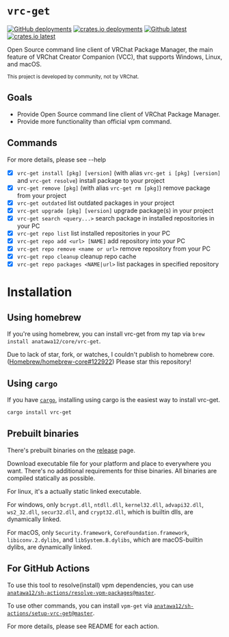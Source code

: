 `vrc-get`
====

[![GitHub deployments][shields-github-deploy]][release]
[![crates.io deployments][shields-crates-io-deploy]][crates-io]
[![Github latest][shields-github-version]][release]
[![crates.io latest][shields-crates-io-version]][crates-io]

Open Source command line client of VRChat Package Manager, 
the main feature of VRChat Creator Companion (VCC), that supports Windows, Linux, and macOS.

<small>This project is developed by community, not by VRChat.</small>

## Goals

- Provide Open Source command line client of VRChat Package Manager.
- Provide more functionality than official vpm command.

## Commands

For more details, please see --help

- [x] `vrc-get install [pkg] [version]` (with alias `vrc-get i [pkg] [version]` and `vrc-get resolve`) 
  install package to your project
- [x] `vrc-get remove [pkg]` (with alias `vrc-get rm [pkg]`) remove package from your project
- [x] `vrc-get outdated` list outdated packages in your project
- [x] `vrc-get upgrade [pkg] [version]` upgrade package(s) in your project
- [x] `vrc-get search <query...>` search package in installed repositories in your PC
- [x] `vrc-get repo list` list installed repositories in your PC
- [x] `vrc-get repo add <url> [NAME]` add repository into your PC
- [x] `vrc-get repo remove <name or url>` remove repository from your PC
- [x] `vrc-get repo cleanup` cleanup repo cache
- [x] `vrc-get repo packages <NAME|url>` list packages in specified repository

# Installation

## Using homebrew

If you're using homebrew, you can install vrc-get from my tap via `brew install anatawa12/core/vrc-get`.

Due to lack of star, fork, or watches, I couldn't publish to homebrew core. 
([Homebrew/homebrew-core#122922]) Please star this repository!

[Homebrew/homebrew-core#122922]: https://github.com/Homebrew/homebrew-core/pull/122922

## Using `cargo`

If you have [`cargo`][cargo], installing using cargo is the easiest way to install vrc-get.

```bash
cargo install vrc-get
```

## Prebuilt binaries

There's prebuilt binaries on the [release] page.

Download executable file for your platform and place to everywhere you want.
There's no additional requirements for thise binaries. All binaries are compiled statically as possible.

For linux, it's a actually static linked executable.

For windows, only `bcrypt.dll`, `ntdll.dll`, `kernel32.dll`, `advapi32.dll`, `ws2_32.dll`, `secur32.dll`, 
and `crypt32.dll`, which is builtin dlls, are dynamically linked.

For macOS, only `Security.framework`, `CoreFoundation.framework`, `libiconv.2.dylibs`, and `libSystem.B.dylibs`, 
which are macOS-builtin dylibs, are dynamically linked.

## For GitHub Actions

To use this tool to resolve(install) vpm dependencies, you can use 
[`anatawa12/sh-actions/resolve-vpm-packages@master`][resolve-vpm-packages].

To use other commands, you can install `vpm-get` via [`anatawa12/sh-actions/setup-vrc-get@master`][setup-vrc-get].

For more details, please see README for each action.

[shields-github-deploy]: https://img.shields.io/github/deployments/anatawa12/vrc-get/master%20branch?label=github%20deployment
[shields-crates-io-deploy]: https://img.shields.io/github/deployments/anatawa12/vrc-get/crates.io?label=crates.io%20deployment
[shields-github-version]: https://img.shields.io/github/v/release/anatawa12/vrc-get
[shields-crates-io-version]: https://img.shields.io/crates/v/vrc-get

[cargo]: https://github.com/rust-lang/cargo/
[release]: https://github.com/anatawa12/vrc-get/releases/latest
[resolve-vpm-packages]: https://github.com/anatawa12/sh-actions/tree/master/resolve-vpm-packages
[setup-vrc-get]: https://github.com/anatawa12/sh-actions/tree/master/setup-vrc-get
[crates-io]: https://crates.io/crates/vrc-get
